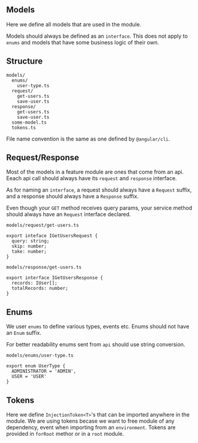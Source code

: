 ## Models

Here we define all models that are used in the module.

Models should always be defined as an `interface`. This does not apply to `enums` and models that have some business logic of their own.

## Structure

```
models/
  enums/
    user-type.ts
  request/
    get-users.ts
    save-user.ts
  response/
    get-users.ts
    save-user.ts
  some-model.ts
  tokens.ts
```
File name convention is the same as one defined by `@angular/cli`.

## Request/Response

Most of the models in a feature module are ones that come from an api. Eeach api call should always have its `request` and `response` interface.

As for naming an `interface`, a request should always have a `Request` suffix, and a response should always have a `Response` suffix.

Even though your `GET` method receives query params, your service method should always have an `Request` interface declared.

`models/request/get-users.ts`
```
export inteface IGetUsersRequest {
  query: string;
  skip: number;
  take: number;
}
```

`models/response/get-users.ts`
```
export interface IGetUsersResponse {
  records: IUser[];
  totalRecords: number;
}
```

## Enums

We user `enums` to define various types, events etc. Enums should not have an `Enum` suffix.

For better readability enums sent from `api` should use string conversion.

`models/enums/user-type.ts`
```
export enum UserType {
  ADMINISTRATOR = 'ADMIN',
  USER = 'USER'
}
```

## Tokens

Here we define `InjectionToken<T>`'s that can be imported anywhere in the module. We are using tokens becase we want to free module of any dependency, event when importing from an `environment`. Tokens are provided in `forRoot` methor or in a `root` module.